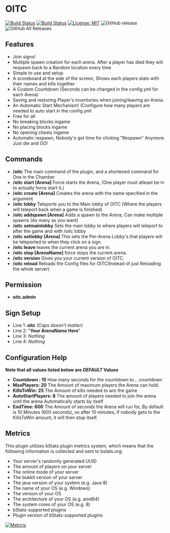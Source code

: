 # OITC

[![Build Status](https://travis-ci.com/ursinn/Spigot-OITC.svg?branch=master)](https://travis-ci.com/ursinn/Spigot-OITC)
[![Build Status](https://ci.filli-it.ch/job/ursinn/job/Spigot/job/Spigot-OITC/job/master/badge/icon)](https://ci.filli-it.ch/job/ursinn/job/Spigot/job/Spigot-OITC/job/master/)
[![License: MIT](https://img.shields.io/badge/License-MIT-green.svg)](https://opensource.org/licenses/MIT)
![GitHub release](https://img.shields.io/github/release/ursinn/Spigot-OITC.svg)
![GitHub All Releases](https://img.shields.io/github/downloads/ursinn/Spigot-OITC/total.svg)

## **Features**
* Join signs!
* Multiple spawn creation for each arena. After a player has died they will respawn back to a Random location every time
* Simple to use and setup
* A scoreboard at the side of the screen, Shows each players stats with their names and kills together
* A Custom Countdown (Seconds can be changed in the config.yml for each Arena)
* Saving and restoring Player's inventories when joining/leaving an Arena.
* An Automatic Start Mechanism! (Configure how many players are needed to auto start in the config.yml
* Free for all
* No breaking blocks ingame
* No placing blocks ingame
* No opening chests ingame
* Automatic respawn, Nobody's got time for clicking "Respawn" Anymore. Just die and GO!

## **Commands**
* **/oitc** The main command of the plugin, and a shortened command for One in the Chamber
* **/oitc start [Arena]** Force starts the Arena, (One player must atleast be in to actually force start it.)
* **/oitc create [Arena]** Creates the arena with the name specified in the argument
* **/oitc lobby** Teleports you to the Main lobby of OITC (Where the players will teleport back when a game is finished)
* **/oitc addspawn [Arena]** Adds a spawn to the Arena, Can make multiple spawns (As many as you want)
* **/oitc setmainlobby** Sets the main lobby to where players will teleport to after the game and with /oitc lobby
* **/oitc setlobby [Arena]** This sets the Per-Arena Lobby's that players will be teleported to when they click on a sign.
* **/oitc leave** leaves the current arena you are in.
* **/oitc stop [ArenaName]** force stops the current arena.
* **/oitc version** Gives you your current version of OITC.
* **/oitc reload** Reloads the Config files for OITC(Instead of just Reloading the whole server) 

## **Permission**
* **oitc.admin**

## **Sign Setup**
* Line 1: **oitc** _(Caps doesn't matter)_
* Line 2: "**Your ArenaName Here**"
* Line 3: _Nothing_
* Line 4: _Nothing_

## **Configuration Help**
**Note that all values listed below are _DEFAULT_ Values**
* **Countdown : 15** How many seconds for the countdown to... countdown
* **MaxPlayers: 20** The Amount of maximum players the Arena can hold.
* **KillsToWin: 25** The Amount of kills needed to win the game
* **AutoStartPlayers: 8** The amount of players needed to join the arena until the arena Automatically starts by itself
* **EndTime: 600** The Amount of seconds the Arena will run for, By default is 10 Minutes (600 seconds), so after 10 minutes, if nobody gets to the KillsToWin amount, it will then stop itself.

## **Metrics**
This plugin utilizes bStats plugin metrics system, which means that the following information is collected and sent to bstats.org:
* Your server's randomly generated UUID
* The amount of players on your server
* The online mode of your server
* The bukkit version of your server
* The java version of your system (e.g. Java 8)
* The name of your OS (e.g. Windows)
* The version of your OS
* The architecture of your OS (e.g. amd64)
* The system cores of your OS (e.g. 8)
* bStats-supported plugins
* Plugin version of bStats-supported plugins

[![Metrcis](https://bstats.org/signatures/bukkit/OITC.svg)](https://bstats.org/plugin/bukkit/OITC)
